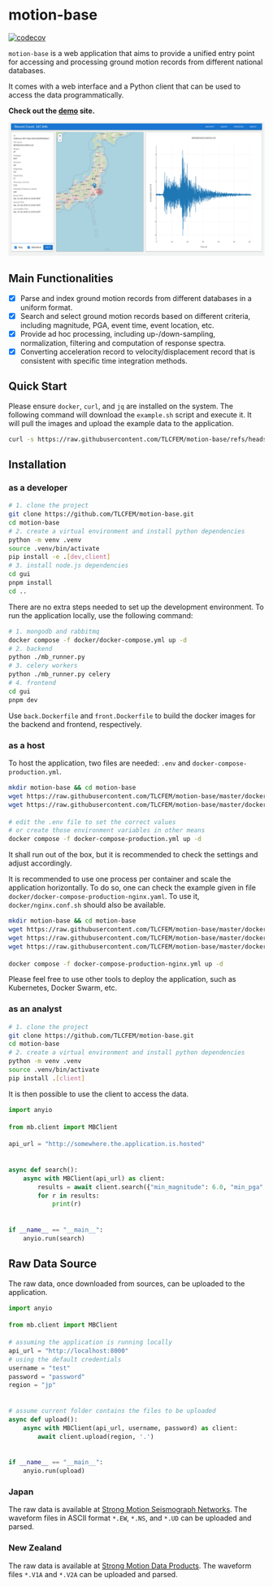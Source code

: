 # motion-base

[![codecov](https://codecov.io/gh/TLCFEM/motion-base/branch/master/graph/badge.svg?token=E6TCZUQ6AX)](https://codecov.io/gh/TLCFEM/motion-base)

`motion-base` is a web application that aims to provide a unified entry point for accessing and processing ground motion
records from different national databases.

It comes with a web interface and a Python client that can be used to access the data programmatically.

**Check out the [demo](http://170.64.176.26/) site.**

![screenshot](docs/screenshot.png)

## Main Functionalities

- [x] Parse and index ground motion records from different databases in a uniform format.
- [x] Search and select ground motion records based on different criteria, including magnitude, PGA, event time, event location, etc.
- [x] Provide ad hoc processing, including up-/down-sampling, normalization, filtering and computation of response spectra.
- [x] Converting acceleration record to velocity/displacement record that is consistent with specific time integration methods.

## Quick Start

Please ensure `docker`, `curl`, and `jq` are installed on the system.
The following command will download the `example.sh` script and execute it.
It will pull the images and upload the example data to the application.

```bash
curl -s https://raw.githubusercontent.com/TLCFEM/motion-base/refs/heads/master/scripts/example.sh -o example.sh && bash example.sh
```

## Installation

### as a developer

```bash
# 1. clone the project
git clone https://github.com/TLCFEM/motion-base.git
cd motion-base
# 2. create a virtual environment and install python dependencies
python -m venv .venv
source .venv/bin/activate
pip install -e .[dev,client]
# 3. install node.js dependencies
cd gui
pnpm install
cd ..
```

There are no extra steps needed to set up the development environment.
To run the application locally, use the following command:

```bash
# 1. mongodb and rabbitmq
docker compose -f docker/docker-compose.yml up -d
# 2. backend
python ./mb_runner.py
# 3. celery workers
python ./mb_runner.py celery
# 4. frontend
cd gui
pnpm dev
```

Use `back.Dockerfile` and `front.Dockerfile` to build the docker images for the backend and frontend, respectively.

### as a host

To host the application, two files are needed: `.env` and `docker-compose-production.yml`.

```bash
mkdir motion-base && cd motion-base
wget https://raw.githubusercontent.com/TLCFEM/motion-base/master/docker/.env
wget https://raw.githubusercontent.com/TLCFEM/motion-base/master/docker/docker-compose-production.yml

# edit the .env file to set the correct values
# or create those environment variables in other means
docker compose -f docker-compose-production.yml up -d
```

It shall run out of the box, but it is recommended to check the settings and adjust accordingly.

It is recommended to use one process per container and scale the application horizontally.
To do so, one can check the example given in file `docker/docker-compose-production-nginx.yaml`.
To use it, `docker/nginx.conf.sh` should also be available.

```bash
mkdir motion-base && cd motion-base
wget https://raw.githubusercontent.com/TLCFEM/motion-base/master/docker/.env
wget https://raw.githubusercontent.com/TLCFEM/motion-base/master/docker/nginx.conf.sh
wget https://raw.githubusercontent.com/TLCFEM/motion-base/master/docker/docker-compose-production-nginx.yml

docker compose -f docker-compose-production-nginx.yml up -d
```

Please feel free to use other tools to deploy the application, such as Kubernetes, Docker Swarm, etc.

### as an analyst

```bash
# 1. clone the project
git clone https://github.com/TLCFEM/motion-base.git
cd motion-base
# 2. create a virtual environment and install python dependencies
python -m venv .venv
source .venv/bin/activate
pip install .[client]
```

It is then possible to use the client to access the data.

```python
import anyio

from mb.client import MBClient

api_url = "http://somewhere.the.application.is.hosted"


async def search():
    async with MBClient(api_url) as client:
        results = await client.search({"min_magnitude": 6.0, "min_pga": 200.0})
        for r in results:
            print(r)


if __name__ == "__main__":
    anyio.run(search)
```

## Raw Data Source

The raw data, once downloaded from sources, can be uploaded to the application.

```python
import anyio

from mb.client import MBClient

# assuming the application is running locally
api_url = "http://localhost:8000"
# using the default credentials
username = "test"
password = "password"
region = "jp"


# assume current folder contains the files to be uploaded
async def upload():
    async with MBClient(api_url, username, password) as client:
        await client.upload(region, '.')


if __name__ == "__main__":
    anyio.run(upload)
```

### Japan

The raw data is available
at [Strong Motion Seismograph Networks](https://www.kyoshin.bosai.go.jp/kyoshin/data/index_en.html).
The waveform files in ASCII format `*.EW`, `*.NS`, and `*.UD` can be uploaded and parsed.

### New Zealand

The raw data is available at [Strong Motion Data Products](https://www.geonet.org.nz/data/types/strong_motion).
The waveform files `*.V1A` and `*.V2A` can be uploaded and parsed.
